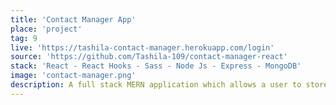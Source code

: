 ```yaml
---
title: 'Contact Manager App'
place: 'project'
tag: 9
live: 'https://tashila-contact-manager.herokuapp.com/login'
source: 'https://github.com/Tashila-109/contact-manager-react'
stack: 'React - React Hooks - Sass - Node Js - Express - MongoDB'
image: 'contact-manager.png'
description: A full stack MERN application which allows a user to store their contacts in a MongoDB database. The API and the client side are both hosted on the same server. The application implements authentication using Json Web Tokens, and CRUD functionalities. React Hooks is used for app state management.
---
```

